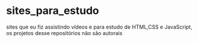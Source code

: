 # sites_para_estudo
 sites que eu fiz assistindo vídeos e para estudo de HTML,CSS e JavaScript, os projetos desse repositórios não são autorais
